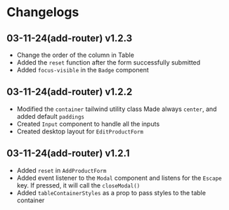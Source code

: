 # Changelogs

## 03-11-24(add-router) v1.2.3

-   Change the order of the column in Table
-   Added the `reset` function after the form successfully submitted
-   Added `focus-visible` in the `Badge` component

## 03-11-24(add-router) v1.2.2

-   Modified the `container` tailwind utility class
    Made always `center`, and added default `paddings`
-   Created `Input` component to handle all the inputs
-   Created desktop layout for `EditProductForm`

## 03-11-24(add-router) v1.2.1

-   Added `reset` in `AddProductForm`
-   Added event listener to the `Modal` component and listens for
    the `Escape` key. If pressed, it will call the `closeModal()`
-   Added `tableContainerStyles` as a prop to pass styles to the table container

